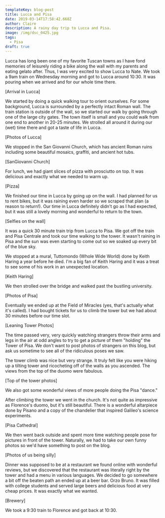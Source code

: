 ```yaml
---
templateKey: blog-post
title: Lucca and Pisa
date: 2019-03-14T17:58:42.668Z
author: Claire
description: A rainy day trip to Lucca and Pisa.
image: /img/dsc_0425.jpg
tags:
  - Pisa
draft: true
---
```

Lucca has long been one of my favorite Tuscan towns as I have fond memories of leisurely riding a bike along the wall with my parents and eating gelato after.  Thus, I was very excited to show Lucca to Nate.  We took a 9am train on Wednesday morning and got to Lucca around 10:30.  It was pouring when we arrived and for our whole time there.

[Arrival in Lucca]

We started by doing a quick walking tour to orient ourselves.  For some background, Lucca is surrounded by a perfectly intact Roman wall.  The train station is outside of the wall, so we started our walk by going through one of the large city gates.  The town itself is small and you could walk from one end to another in 20-25 minutes.  We strolled all around it during our (wet) time there and got a taste of life in Lucca.

[Photos of Lucca]

We stopped in the San Giovanni Church, which has ancient Roman ruins including some beautiful mosaics, graffiti, and ancient hot tubs.

[SanGiovanni Church]

For lunch, we had giant slices of pizza with prosciutto on top.  It was delicious and exactly what we needed to warm up.

[Pizza]

We finished our time in Lucca by going up on the wall.  I had planned for us to rent bikes, but it was raining even harder so we scraped that plan (a reason to return!).  Our time in Lucca definitely didn't go as I had expected, but it was still a lovely morning and wonderful to return to the town.

[Selfies on the wall]

It was a quick 30 minute train trip from Lucca to Pisa.  We got off the train and Pisa Centrale and took our time walking to the tower.  It wasn't raining in Pisa and the sun was even starting to come out so we soaked up every bit of the blue sky.  

We stopped at a mural, Tuttomondo (Whole Wide World) done by Keith Haring a year before he died.  I'm a big fan of Keith Haring and it was a treat to see some of his work in an unexpected location.

[Keith Haring]

We then strolled over the bridge and walked past the bustling university. 

[Photos of Pisa]

Eventually we ended up at the Field of Miracles (yes, that's actually what it's called).  I had bought tickets for us to climb the tower but we had about 30 minutes before our time slot. 

[Leaning Tower Photos]

The time passed very, very quickly watching strangers throw their arms and legs in the air at odd angles to try to get a picture of them "holding" the Tower of Pisa.  We don't want to post photos of strangers on this blog, but ask us sometime to see all of the ridiculous poses we saw.

The tower climb was nice but very strange.  It truly felt like you were hiking up a tilting tower and ricocheting off of the walls as you ascended.  The views from the top of the duomo were fabulous.  

[Top of the tower photos]

We also got some wonderful views of more people doing the Pisa "dance."

After climbing the tower we went in the church.  It's not quite as impressive as Florence's duomo, but it's still beautiful.  There is a wonderful altarpiece done by Pisano and a copy of the chandelier that inspired Galileo's science experiments.

[Pisa Cathedral]

We then went back outside and spent more time watching people pose for pictures in front of the tower.  Naturally, we had to take our own funny photos so we'd have something to post on the blog.

[Photos of us being silly]

Dinner was supposed to be at a restaurant we found online with wonderful reviews, but we discovered that the restaurant was literally right by the tower and had a menu in various languages.  We decided to go somewhere a bit off the beaten path an ended up at a beer bar. Orzo Bruno.  It was filled with college students and served large beers and delicious food at very cheap prices.  It was exactly what we wanted.

[Brewery]

We took a 9:30 train to Florence and got back at 10:30.
